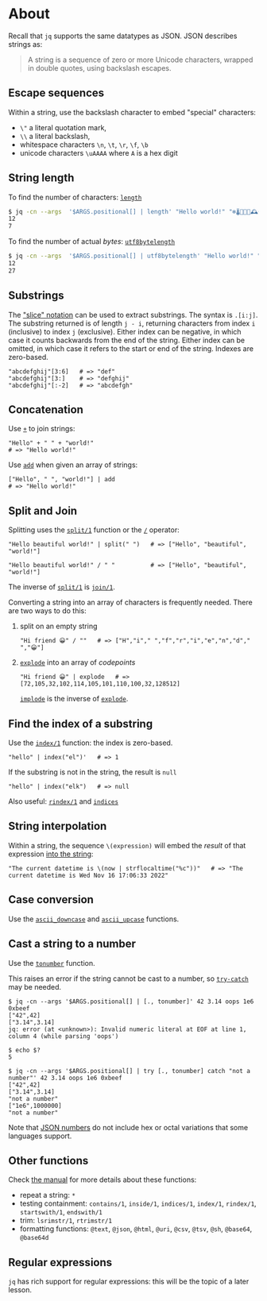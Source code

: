 # About

Recall that `jq` supports the same datatypes as JSON.
JSON describes strings as:

> A string is a sequence of zero or more Unicode characters, wrapped in double quotes, using backslash escapes.

## Escape sequences

Within a string, use the backslash character to embed "special" characters:

- `\"` a literal quotation mark,
- `\\` a literal backslash,
- whitespace characters `\n`, `\t`, `\r`, `\f`, `\b`
- unicode characters `\uAAAA` where `A` is a hex digit

## String length

To find the number of characters: [`length`][length]
```sh
$ jq -cn --args  '$ARGS.positional[] | length' "Hello world!" "❄🌡🤧🤒🏥🕰😀"
12
7
```

To find the number of actual _bytes_: [`utf8bytelength`][utf8bytelength]
```sh
$ jq -cn --args  '$ARGS.positional[] | utf8bytelength' "Hello world!" "❄🌡🤧🤒🏥🕰😀"
12
27
```

## Substrings

The ["slice" notation][slice] can be used to extract substrings.
The syntax is `.[i:j]`.
The substring returned is of length `j - i`, returning characters from index `i` (inclusive) to index `j` (exclusive).
Either index can be negative, in which case it counts backwards from the end of the string.
Either index can be omitted, in which case it refers to the start or end of the string.
Indexes are zero-based.

```jq
"abcdefghij"[3:6]   # => "def"
"abcdefghij"[3:]    # => "defghij"
"abcdefghij"[:-2]   # => "abcdefgh"
```

## Concatenation

Use [`+`][+] to join strings:

```jq
"Hello" + " " + "world!"
# => "Hello world!"
```

Use [`add`][add] when given an array of strings:

```jq
["Hello", " ", "world!"] | add
# => "Hello world!"
```

## Split and Join

Splitting uses the [`split/1`][split/1] function or the [`/`][/] operator:

```jq
"Hello beautiful world!" | split(" ")   # => ["Hello", "beautiful", "world!"]
```
```jq
"Hello beautiful world!" / " "          # => ["Hello", "beautiful", "world!"]
```

The inverse of [`split/1`][split/1] is [`join/1`][join/1].

Converting a string into an array of characters is frequently needed.
There are two ways to do this:

1. split on an empty string

    ```jq
    "Hi friend 😀" / ""   # => ["H","i"," ","f","r","i","e","n","d"," ","😀"]
    ```

1. [`explode`][explode] into an array of _codepoints_

    ```jq
    "Hi friend 😀" | explode   # => [72,105,32,102,114,105,101,110,100,32,128512]
    ```

    [`implode`][implode] is the inverse of [`explode`][explode].

## Find the index of a substring

Use the [`index/1`][index/1] function: the index is zero-based.

```jq
"hello" | index("el")'   # => 1
```

If the substring is not in the string, the result is `null`
```jq
"hello" | index("elk")   # => null
```

Also useful: [`rindex/1`][index/1] and [`indices`][indices]

## String interpolation

Within a string, the sequence `\(expression)` will embed the _result_ of that expression [into the string][interpolate]:

```jq
"The current datetime is \(now | strflocaltime("%c"))"   # => "The current datetime is Wed Nov 16 17:06:33 2022"
```

## Case conversion

Use the [`ascii_downcase`][ascii_downcase] and [`ascii_upcase`][ascii_downcase] functions.

## Cast a string to a number

Use the [`tonumber`][tonumber] function.

This raises an error if the string cannot be cast to a number, so [`try-catch`][try-catch] may be needed.

```jq
$ jq -cn --args '$ARGS.positional[] | [., tonumber]' 42 3.14 oops 1e6 0xbeef
["42",42]
["3.14",3.14]
jq: error (at <unknown>): Invalid numeric literal at EOF at line 1, column 4 (while parsing 'oops')

$ echo $?
5

$ jq -cn --args '$ARGS.positional[] | try [., tonumber] catch "not a number"' 42 3.14 oops 1e6 0xbeef
["42",42]
["3.14",3.14]
"not a number"
["1e6",1000000]
"not a number"
```

Note that [JSON numbers][json-numbers] do not include hex or octal variations that some languages support.

## Other functions

Check [the manual][manual] for more details about these functions:

- repeat a string: `*`
- testing containment: `contains/1`, `inside/1`, `indices/1`, `index/1`, `rindex/1`, `startswith/1`, `endswith/1`
- trim: `lsrimstr/1`, `rtrimstr/1`
- formatting functions: `@text`, `@json`, `@html`, `@uri`, `@csv`, `@tsv`, `@sh`, `@base64`, `@base64d`

## Regular expressions

`jq` has rich support for regular expressions: this will be the topic of a later lesson.

[manual]: https://stedolan.github.io/jq/manual/v1.6/
[interpolate]: https://stedolan.github.io/jq/manual/v1.6/#Stringinterpolation-%5C(foo)
[length]: https://stedolan.github.io/jq/manual/v1.6/#length
[utf8bytelength]: https://stedolan.github.io/jq/manual/v1.6/#utf8bytelength
[+]: https://stedolan.github.io/jq/manual/v1.6/#Addition:+
[/]: https://stedolan.github.io/jq/manual/v1.6/#Multiplication,division,modulo:*,/,and%
[add]: https://stedolan.github.io/jq/manual/v1.6/#add
[split/1]: https://stedolan.github.io/jq/manual/v1.6/#Stringinterpolation-%5C(foo)
[join/1]: https://stedolan.github.io/jq/manual/v1.6/#join(str)
[explode]: https://stedolan.github.io/jq/manual/v1.6/#explode
[implode]: https://stedolan.github.io/jq/manual/v1.6/#implode
[ascii_downcase]: https://stedolan.github.io/jq/manual/v1.6/#ascii_downcase,ascii_upcase
[tonumber]: https://stedolan.github.io/jq/manual/v1.6/#tonumber
[try-catch]: https://stedolan.github.io/jq/manual/v1.6/#try-catch
[json-numbers]: https://www.json.org/json-en.html
[indices]: https://stedolan.github.io/jq/manual/v1.6/#indices(s)
[index/1]: https://stedolan.github.io/jq/manual/v1.6/#index(s),rindex(s)
[slice]: https://stedolan.github.io/jq/manual/v1.6/#Array/StringSlice:.[10:15]
